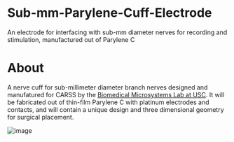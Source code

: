 # Sub-mm-Parylene-Cuff-Electrode
An electrode for interfacing with sub-mm diameter nerves for recording and stimulation, manufactured out of Parylene C
 # About

A nerve cuff for sub-millimeter diameter branch nerves designed and manufatured for CARSS by the [Biomedical Microsystems Lab at USC](https://biomems.usc.edu/). It will be fabricated out of thin-film Parylene C with platinum electrodes and contacts, and will contain a unique design and three dimensional geometry for surgical placement. 

![image](https://github.com/user-attachments/assets/f6ab577f-6da5-49c5-ac75-2eb9614f86ca)
